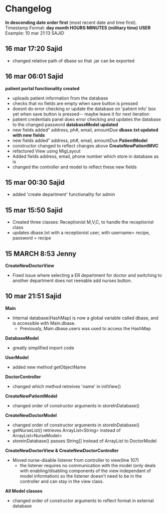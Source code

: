 # Changelog
__In descending date order first__ (most recent date and time first).  
Timestamp Format: __day month HOURS:MINUTES (military time) USER__  
Example: 10 mar 21:13 SAJID


## 16 mar 17:20 Sajid
* changed relative path of dbase so that .jar can be exported

## 16 mar 06:01 Sajid
**patient portal functionality created**
* uploads patient information from the database
* checks that no fields are empty when save button is pressed
* doesnt do error checking or update the database on 'patient info' box yet when save button is pressed-- maybe leave it for next iteration
* patient credentials panel does error checking and updates the database to the changed password
**databaseModel updated**
* new fields added" address, ph#, email, amountDue
**dbase.txt updated with new fields**
* new fields added" address, ph#, email, amountDue
**PatientModel**
* constructor changed to reflect changes above
**CreateNewPatientMVC**
* refactored View using MigLayout
* Added fields address, email, phone number which store in database as is
* changed the controller and model to reflect these new fields

## 15 mar 00:30 Sajid
* added 'create department' functionality for admin

## 15 mar 15:50 Sajid
* Created three classes: Receptionist M,V,C, to handle the receptionist class
* updates dbase.txt with a receptionist user, with username= recipe, password = recipe


## 15 MARCH 8:53 Jenny
**CreateNewDoctorView**
* Fixed issue where selecting a ER department for doctor and switching to another department does not reenable add nurses button. 

## 10 mar 21:51 Sajid
**Main**
* Internal database(HashMap) is now a global variable called dbase, and is accessible with Main.dbase.
    * Previously, Main.dbase.users was used to access the HashMap

**DatabaseModel**
* greatly simplified import code 

**UserModel**
* added new method getObjectName

**DoctorController**
* changed which method retreives 'name' in initView()

**CreateNewPatientModel**
* changed order of constructor arguments in storeInDatabase()

**CreateNewDoctorModel**
* changed order of constructor arguments in storeInDatabase()
* getNurseList() retrieves ArrayList\<String> instead of ArrayList\<NurseModel>
* storeinDatabase() passes String[] instead of ArrayList<NurseModel> to DoctorModel

**CreateNewDoctorView & CreateNewDoctorController**
* Moved nurse-disable listener from controller to view(line 107)
    * the listener requires no communication with the model (only deals with enabling/disabling components of the view independant of model information) so the listener doesn't need to be in the controller and can stay in the view class.

**All Model classes**
* changed order of constructor arguments to reflect format in external database

